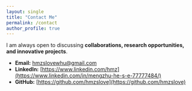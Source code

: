 ```yaml
---
layout: single
title: "Contact Me"
permalink: /contact
author_profile: true
---
```


I am always open to discussing **collaborations, research opportunities, and innovative projects**.

- **Email:** [hmzslovewhu@gmail.com](mailto:hmzslovewhu@gmail.com)
- **LinkedIn:** [https://www.linkedin.com/hmz](https://www.linkedin.com/in/mengzhu-he-s-e-77777484/)
- **GitHub:** [https://github.com/hmzslove](https://github.com/hmzslove)
